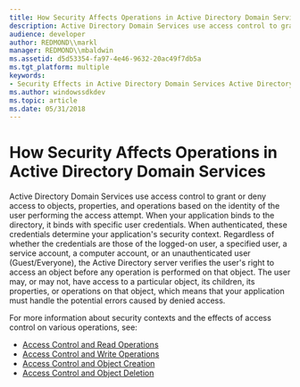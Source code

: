 ```yaml
---
title: How Security Affects Operations in Active Directory Domain Services
description: Active Directory Domain Services use access control to grant or deny access to objects, properties, and operations based on the identity of the user performing the access attempt.
audience: developer
author: REDMOND\\markl
manager: REDMOND\\mbaldwin
ms.assetid: d5d53354-fa97-4e46-9632-20ac49f7db5a
ms.tgt_platform: multiple
keywords:
- Security Effects in Active Directory Domain Services Active Directory
ms.author: windowssdkdev
ms.topic: article
ms.date: 05/31/2018
---
```


# How Security Affects Operations in Active Directory Domain Services

Active Directory Domain Services use access control to grant or deny access to objects, properties, and operations based on the identity of the user performing the access attempt. When your application binds to the directory, it binds with specific user credentials. When authenticated, these credentials determine your application's security context. Regardless of whether the credentials are those of the logged-on user, a specified user, a service account, a computer account, or an unauthenticated user (Guest/Everyone), the Active Directory server verifies the user's right to access an object before any operation is performed on that object. The user may, or may not, have access to a particular object, its children, its properties, or operations on that object, which means that your application must handle the potential errors caused by denied access.

For more information about security contexts and the effects of access control on various operations, see:

-   [Access Control and Read Operations](access-control-and-read-operations.md)
-   [Access Control and Write Operations](access-control-and-write-operations.md)
-   [Access Control and Object Creation](access-control-and-object-creation.md)
-   [Access Control and Object Deletion](access-control-and-object-deletion.md)

 

 




